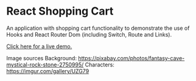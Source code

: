 # React Shopping Cart

An application with shopping cart functionality to demonstrate the use of Hooks and React Router Dom (including Switch, Route and Links).

[Click here for a live demo.](https://jackfcs.github.io/shopping-cart/)


Image sources
Background: https://pixabay.com/photos/fantasy-cave-mystical-rock-stone-2750995/
Characters: https://imgur.com/gallery/UZG79
